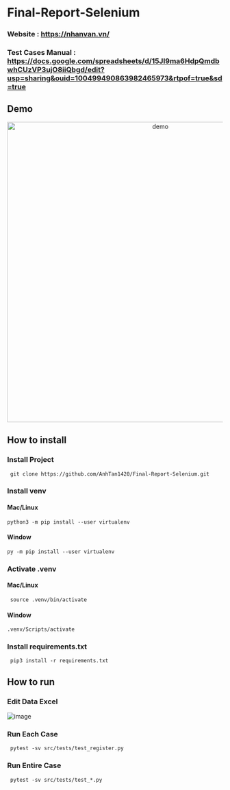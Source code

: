 # Final-Report-Selenium

### Website : https://nhanvan.vn/

### Test Cases Manual : https://docs.google.com/spreadsheets/d/15JI9ma6HdpQmdbwhCUzVP3ujO8iiQbgd/edit?usp=sharing&ouid=100499490863982465973&rtpof=true&sd=true




## Demo

<p align="center">
  <img width="700" align="center" src="https://github.com/AnhTan1420/Final-Report-Selenium/blob/main/Demo_Doan.gif" alt="demo"/>
</p>

## How to install 
### Install Project 

```
 git clone https://github.com/AnhTan1420/Final-Report-Selenium.git
```
### Install venv
#### Mac/Linux
```
python3 -m pip install --user virtualenv
```
#### Window
```
py -m pip install --user virtualenv
```
### Activate .venv
#### Mac/Linux
```
 source .venv/bin/activate
```
#### Window
```
.venv/Scripts/activate
```
### Install requirements.txt

```
 pip3 install -r requirements.txt 
```

## How to run
### Edit Data Excel
![image](https://user-images.githubusercontent.com/58280404/233416297-c0b590f0-145f-41a7-a4b9-66c9fa85acbd.png)


### Run Each Case
```
 pytest -sv src/tests/test_register.py
```

### Run Entire Case
```
 pytest -sv src/tests/test_*.py
```
